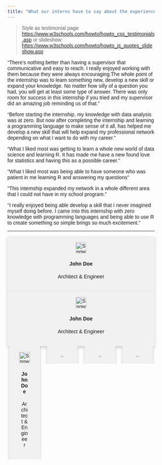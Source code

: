```yaml
---
title: "What our interns have to say about the experience"
---
```


<style>
* {
  box-sizing: border-box;
}

body {
  font-family: Arial, Helvetica, sans-serif;
}

/* Float four columns side by side */
.column {
  float: left;
  width: 25%;
  padding: 0 10px;
}

/* Remove extra left and right margins, due to padding in columns */
.row {margin: 0 -5px;}

/* Clear floats after the columns */
.row:after {
  content: "";
  display: table;
  clear: both;
}

/* Style the counter cards */
.card {
  box-shadow: 0 4px 8px 0 rgba(0, 0, 0, 0.2); /* this adds the "card" effect */
  padding: 16px;
  text-align: center;
  background-color: #f1f1f1;
}

/* On mouse-over, add a deeper shadow */
.card:hover {
  box-shadow: 0 8px 16px 0 rgba(0,0,0,0.2);
}

/* Add some padding inside the card container */
.container {
  padding: 2px 16px;
}

/* Responsive columns - one column layout (vertical) on small screens */
@media screen and (max-width: 600px) {
  .column {
    width: 100%;
    display: block;
    margin-bottom: 20px;
  }
}
</style>


> Style as testimonial page
> https://www.w3schools.com/howto/howto_css_testimonials.asp
> or slideshow: https://www.w3schools.com/howto/howto_js_quotes_slideshow.asp



“There’s nothing better than having a supervisor that communicative and easy to reach. I really enjoyed working with them because they were always encouraging.The whole point of the internship was to learn something new, develop a new skill or expand your knowledge. No matter how silly of a question you had, you will get at least some type of answer. There was only room for success in this internship if you tried and my supervisor did an amazing job reminding us of that.” 

“Before starting the internship, my knowledge with data analysis was at zero. But now after completing the internship and learning a programming language to make sense of it all, has helped me develop a new skill that will help expand my professional network depending on what I want to do with my career.” 

“What I liked most was getting to learn a whole new world of data science and learning R. It has made me have a new found love for statistics and having this as a possible career.” 
 
"What I liked most was being able to have someone who was patient in me learning R and answering my questions"

"This internship expanded my network in a whole different area that I could not have in my school program."

"I really enjoyed being able develop a skill that I never imagined myself doing before. I came into this internship with zero knowledge with programming languages and being able to use R to create something so simple brings so much excitement."

<hr>


<div class="card">
  <img src="/img/blog/Rosie_Diaz_Fellow.png"  width="30" height="30" alt="Snowy Mountains">
  <div class="container">
    <h4><b>John Doe</b></h4>
    <p>Architect & Engineer</p>
  </div>
</div> 
<div class="card">
  <img src="/img/blog/Rosie_Diaz_Fellow.png"  width="30" height="30" alt="Snowy Mountains">
  <div class="container">
    <h4><b>John Doe</b></h4>
    <p>Architect & Engineer</p>
  </div>
</div> 


 <div class="row">
  <div class="column">
    <div class="card">
    <img src="/img/blog/Rosie_Diaz_Fellow.png"  width="30" height="30" alt="Snowy Mountains">
    <div class="container">
      <h4><b>John Doe</b></h4>
      <p>Architect & Engineer</p>
    </div>
  </div>
  </div>
  <div class="column">
    <div class="card">..</div>
  </div>
  <div class="column">
    <div class="card">..</div>
  </div>
  <div class="column">
    <div class="card">..</div>
  </div>
</div> 
